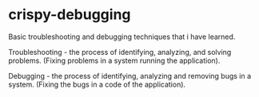 # crispy-debugging
Basic troubleshooting and debugging techniques that i have learned.

Troubleshooting - the process of identifying, analyzing, and solving problems. 
(Fixing problems in a system running the application).

Debugging - the process of identifying, analyzing and removing bugs in a system.
(Fixing the bugs in a code of the application).
